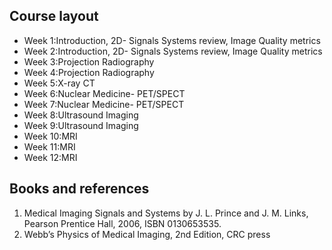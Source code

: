 ## Course layout

- Week 1:Introduction, 2D- Signals Systems review, Image Quality metrics
- Week 2:Introduction, 2D- Signals Systems review, Image Quality metrics
- Week 3:Projection Radiography
- Week 4:Projection Radiography
- Week 5:X-ray CT
- Week 6:Nuclear Medicine- PET/SPECT
- Week 7:Nuclear Medicine- PET/SPECT
- Week 8:Ultrasound Imaging
- Week 9:Ultrasound Imaging
- Week 10:MRI
- Week 11:MRI
- Week 12:MRI

## Books and references
1. Medical Imaging Signals and Systems by J. L. Prince and J. M. Links, Pearson Prentice Hall, 2006, ISBN 0130653535.
2. Webb’s Physics of Medical Imaging, 2nd Edition, CRC press
